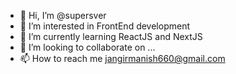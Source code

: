 - 👋 Hi, I’m @supersver
- 👀 I’m interested in FrontEnd development
- 🌱 I’m currently learning ReactJS and NextJS
- 💞️ I’m looking to collaborate on ...
- 📫 How to reach me jangirmanish660@gmail.com

<!---
supersver/supersver is a ✨ special ✨ repository because its `README.md` (this file) appears on your GitHub profile.
You can click the Preview link to take a look at your changes.
--->
